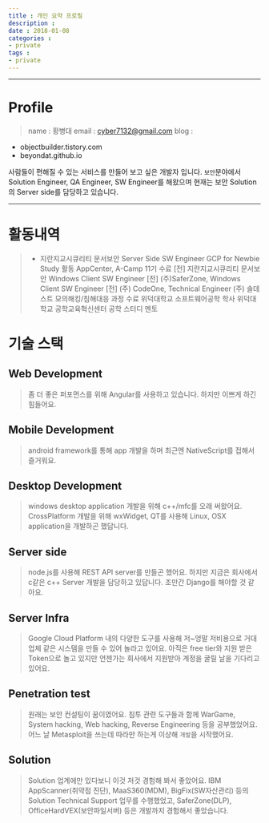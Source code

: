 ```yaml
---
title : 개인 요약 프로필
description :
date : 2018-01-08
categories :
- private
tags :
- private
---
```


---
# Profile
> name : 황병대
> email : cyber7132@gmail.com
> blog :
- objectbuilder.tistory.com
- beyondat.github.io

사람들이 편해질 수 있는 서비스를 만들어 보고 싶은 개발자 입니다.
`보안`분야에서 Solution Engineer, QA Engineer, SW Engineer를 해왔으며
현재는 보안 Solution의 Server side를 담당하고 있습니다.

---

# 활동내역
> - 지란지교시큐리티 문서보안 Server Side SW Engineer
> GCP for Newbie Study 활동
> AppCenter, A-Camp 11기 수료
> [전] 지란지교시큐리티 문서보안 Windows Client SW Engineer
> [전] (주)SaferZone, Windows Client SW Engineer
> [전] (주) CodeOne, Technical Engineer
> (주) 솔데스트 모의해킹/침해대응 과정 수료
> 위덕대학교 소프트웨어공학 학사
>  위덕대학교 공학교육혁신센터 공학 스터디 멘토

# 기술 스택
## Web Development
> 좀 더 좋은 퍼포먼스를 위해 Angular를 사용하고 있습니다. 하지만 이쁘게 하긴 힘들어요.

## Mobile Development
> android framework를 통해 app 개발을 하며 최근엔 NativeScript를 접해서 즐거워요.

## Desktop Development
> windows desktop application 개발을 위해 c++/mfc를 오래 써왔어요.
CrossPlatform 개발을 위해  wxWidget, QT를 사용해 Linux, OSX application을 개발하곤 했답니다.

## Server side
> node.js를 사용해 REST API server를 만들곤 했어요. 하지만 지금은 회사에서 c같은 c++ Server 개발을 담당하고 있답니다. 조만간 Django를 해야할 것 같아요.

## Server Infra
> Google Cloud Platform 내의 다양한 도구를 사용해 저~엉말 저비용으로 거대 업체 같은 시스템을 만들 수 있어 놀라고 있어요. 아직은 free tier와 지원 받은 Token으로 놀고 있지만 언젠가는 회사에서 지원받아 계정을 굴릴 날을 기다리고 있어요.

## Penetration test
> 원래는 보안 컨설팅이 꿈이였어요. 침투 관련 도구들과 함께 WarGame, System hacking, Web hacking, Reverse Engineering 등을 공부했었어요. 어느 날 Metasploit을 쓰는데 따라만 하는게 이상해 `개발`을 시작했어요.

## Solution
> Solution 업계에만 있다보니 이것 저것 경험해 봐서 좋았어요.  IBM AppScanner(취약점 진단), MaaS360(MDM), BigFix(SW자산관리) 등의 Solution Technical Support 업무를 수행했었고, SaferZone(DLP), OfficeHardVEX(보안파일서버) 등은 개발까지 경험해서 좋았습니다.
